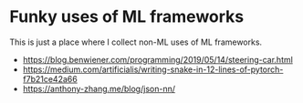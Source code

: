 # Funky uses of ML frameworks

This is just a place where I collect non-ML uses of ML frameworks. 

- https://blog.benwiener.com/programming/2019/05/14/steering-car.html
- https://medium.com/artificialis/writing-snake-in-12-lines-of-pytorch-f7b21ce42a66
- https://anthony-zhang.me/blog/json-nn/ 
